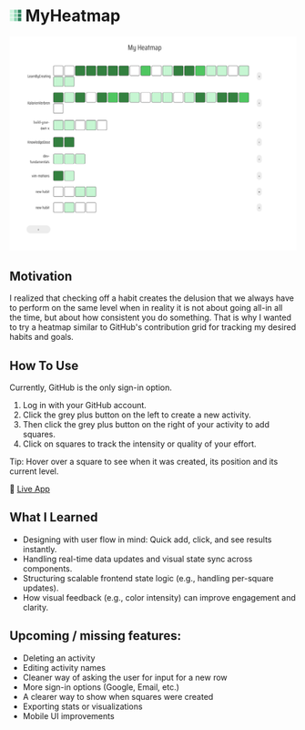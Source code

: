# <img  src="public/favicon.png" width="21" height="21"> MyHeatmap

<img src="public/app-screenshot.png">

## Motivation

I realized that checking off a habit creates the delusion that we always have to perform on the same level when in reality it is not about going all-in all the time, but about how consistent you do something. That is why I wanted to try a heatmap similar to GitHub's contribution grid for tracking my desired habits and goals.

## How To Use

Currently, GitHub is the only sign-in option.

1. Log in with your GitHub account.
2. Click the grey plus button on the left to create a new activity.
3. Then click the grey plus button on the right of your activity to add squares.
4. Click on squares to track the intensity or quality of your effort.

Tip: Hover over a square to see when it was created, its position and its current level.

🔗 [Live App](https://heatmap-app-two.vercel.app/)

## What I Learned

- Designing with user flow in mind: Quick add, click, and see results instantly.
- Handling real-time data updates and visual state sync across components.
- Structuring scalable frontend state logic (e.g., handling per-square updates).
- How visual feedback (e.g., color intensity) can improve engagement and clarity.

## Upcoming / missing features:

- Deleting an activity
- Editing activity names
- Cleaner way of asking the user for input for a new row
- More sign-in options (Google, Email, etc.)
- A clearer way to show when squares were created
- Exporting stats or visualizations
- Mobile UI improvements
